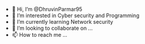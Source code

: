 - 👋 Hi, I’m @DhruvinParmar95
- 👀 I’m interested in Cyber security and Programming
- 🌱 I’m currently learning Network security
- 💞️ I’m looking to collaborate on ...
- 📫 How to reach me ...

<!---
DhruvinParmar95/DhruvinParmar95 is a ✨ special ✨ repository because its `README.md` (this file) appears on your GitHub profile.
You can click the Preview link to take a look at your changes.
--->
